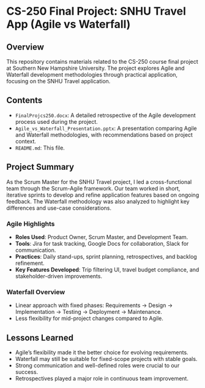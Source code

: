 # CS-250 Final Project: SNHU Travel App (Agile vs Waterfall)

## Overview
This repository contains materials related to the CS-250 course final project at Southern New Hampshire University. The project explores Agile and Waterfall development methodologies through practical application, focusing on the SNHU Travel application.

## Contents
- `FinalProjcs250.docx`: A detailed retrospective of the Agile development process used during the project.
- `Agile_vs_Waterfall_Presentation.pptx`: A presentation comparing Agile and Waterfall methodologies, with recommendations based on project context.
- `README.md`: This file.

## Project Summary
As the Scrum Master for the SNHU Travel project, I led a cross-functional team through the Scrum-Agile framework. Our team worked in short, iterative sprints to develop and refine application features based on ongoing feedback. The Waterfall methodology was also analyzed to highlight key differences and use-case considerations.

### Agile Highlights
- **Roles Used**: Product Owner, Scrum Master, and Development Team.
- **Tools**: Jira for task tracking, Google Docs for collaboration, Slack for communication.
- **Practices**: Daily stand-ups, sprint planning, retrospectives, and backlog refinement.
- **Key Features Developed**: Trip filtering UI, travel budget compliance, and stakeholder-driven improvements.

### Waterfall Overview
- Linear approach with fixed phases: Requirements → Design → Implementation → Testing → Deployment → Maintenance.
- Less flexibility for mid-project changes compared to Agile.

## Lessons Learned
- Agile’s flexibility made it the better choice for evolving requirements.
- Waterfall may still be suitable for fixed-scope projects with stable goals.
- Strong communication and well-defined roles were crucial to our success.
- Retrospectives played a major role in continuous team improvement.
